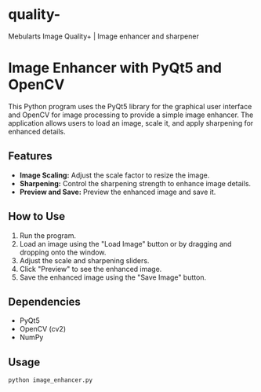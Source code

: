 # quality-
Mebularts Image Quality+ | Image enhancer and sharpener

# Image Enhancer with PyQt5 and OpenCV

This Python program uses the PyQt5 library for the graphical user interface and OpenCV for image processing to provide a simple image enhancer. The application allows users to load an image, scale it, and apply sharpening for enhanced details.

## Features

- **Image Scaling:** Adjust the scale factor to resize the image.
- **Sharpening:** Control the sharpening strength to enhance image details.
- **Preview and Save:** Preview the enhanced image and save it.

## How to Use

1. Run the program.
2. Load an image using the "Load Image" button or by dragging and dropping onto the window.
3. Adjust the scale and sharpening sliders.
4. Click "Preview" to see the enhanced image.
5. Save the enhanced image using the "Save Image" button.

## Dependencies

- PyQt5
- OpenCV (cv2)
- NumPy

## Usage

```bash
python image_enhancer.py
